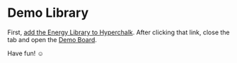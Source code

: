 # Demo Library

First, [add the Energy Library to Hyperchalk](https://hyperchalk.edutec.science/add-library#addLibrary=https%3A%2F%2Fhyperchalk.github.io%2Fectel%2Fenergy.min.excalidrawlib). After clicking that link, close the tab and open the [Demo Board](https://hyperchalk.edutec.science/lukas-praesentiert-ectel/).

Have fun! ☺️
